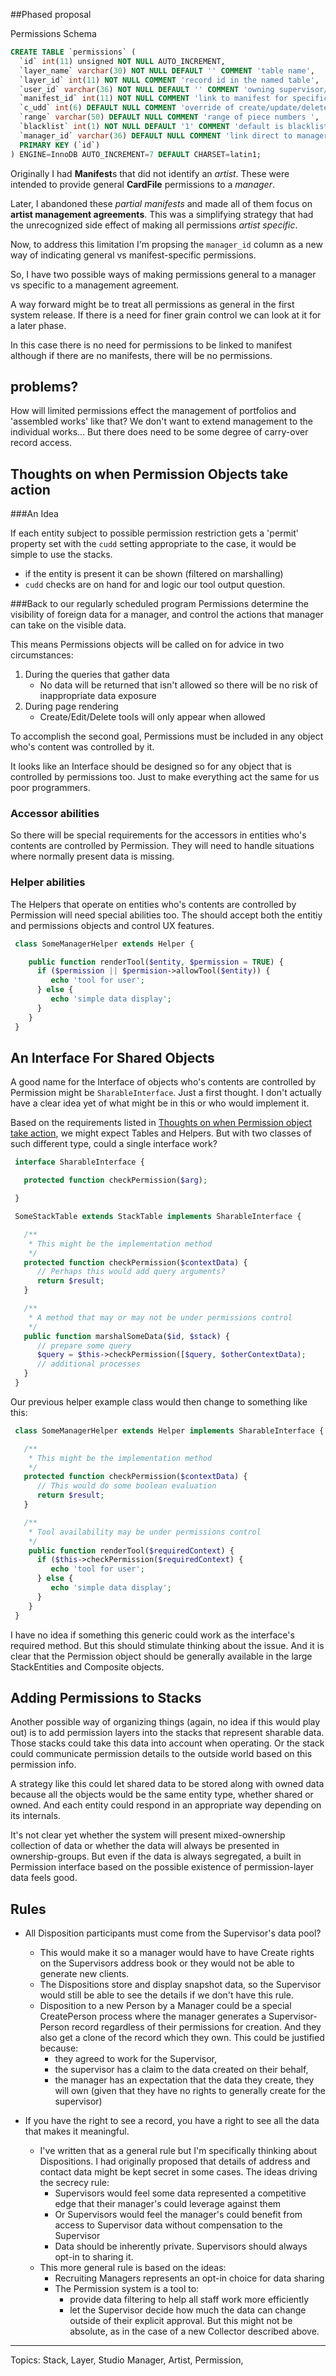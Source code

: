 ##Phased proposal

Permissions Schema

```sql
CREATE TABLE `permissions` (
  `id` int(11) unsigned NOT NULL AUTO_INCREMENT,
  `layer_name` varchar(30) NOT NULL DEFAULT '' COMMENT 'table name',
  `layer_id` int(11) NOT NULL COMMENT 'record id in the named table',
  `user_id` varchar(36) NOT NULL DEFAULT '' COMMENT 'owning supervisor/user',
  `manifest_id` int(11) NOT NULL COMMENT 'link to manifest for specific agreement permissions',
  `c_udd` int(6) DEFAULT NULL COMMENT 'override of create/update/delete/dispose settings',
  `range` varchar(50) DEFAULT NULL COMMENT 'range of piece numbers ',
  `blacklist` int(1) NOT NULL DEFAULT '1' COMMENT 'default is blacklist, clear flag to white',
  `manager_id` varchar(36) DEFAULT NULL COMMENT 'link direct to manager for cardfile permissions',
  PRIMARY KEY (`id`)
) ENGINE=InnoDB AUTO_INCREMENT=7 DEFAULT CHARSET=latin1;
```

Originally I had **Manifest**s that did not identify an *artist*. These were intended to provide general **CardFile** permissions to a *manager*.

Later, I abandoned these *partial manifests* and made all of them focus on **artist management agreements**. This was a simplifying strategy that had the unrecognized side effect of making all permissions *artist specific*.

Now, to address this limitation I'm propsing the `manager_id` column as a new way of indicating general vs manifest-specific permissions.

So, I have two possible ways of making permissions general to a manager vs specific to a management agreement.

A way forward might be to treat all permissions as general in the first system release. If there is a need for finer grain control we can look at it for a later phase.

In this case there is no need for permissions to be linked to manifest although if there are no manifests, there will be no permissions.

## problems?

How will limited permissions effect the management of portfolios and 'assembled works' like that? We don't want to extend management to the individual works... But there does need to be some degree of carry-over record access.

## Thoughts on when Permission Objects take action

###An Idea

If each entity subject to possible permission restriction gets a 'permit' property set with the `cudd` setting appropriate to the case, it would be simple to use the stacks.

- if the entity is present it can be shown (filtered on marshalling)
- `cudd` checks are on hand for and logic our tool output question.

###Back to our regularly scheduled program
Permissions determine the visibility of foreign data for a manager, and control the actions that manager can take on the visible data.

This means Permissions objects will be called on for advice in two circumstances:

1. During the queries that gather data
   - No data will be returned that isn't allowed so there will be no risk of inappropriate data exposure
2. During page rendering
   - Create/Edit/Delete tools will only appear when allowed

To accomplish the second goal, Permissions must be included in any object who's content was controlled by it.

It looks like an Interface should be designed so for any object that is controlled by permissions too. Just to make everything act the same for us poor programmers.

### Accessor abilities

So there will be special requirements for the accessors in entities who's contents are controlled by Permission. They will need to handle situations where normally present data is missing.

### Helper abilities

The Helpers that operate on entities who's contents are controlled by Permission will need special abilities too. The should accept both the entitiy and permissions objects and control UX features.

```php
 class SomeManagerHelper extends Helper {

    public function renderTool($entity, $permission = TRUE) {
      if ($permission || $permision->allowTool($entity)) {
         echo 'tool for user';
      } else {
         echo 'simple data display';
      }
    }
 }
```

## An Interface For Shared Objects

A good name for the Interface of objects who's contents are controlled by Permission might be `SharableInterface`. Just a first thought. I don't actually have a clear idea yet of what might be in this or who would implement it.

Based on the requirements listed in [Thoughts on when Permission object take action](#thoughts-on-when-permission-object-take-action), we might expect Tables and Helpers. But with two classes of such different type, could a single interface work?

```php
 interface SharableInterface {

   protected function checkPermission($arg);

 }
```

```php
 SomeStackTable extends StackTable implements SharableInterface {

   /**
    * This might be the implementation method
    */
   protected function checkPermission($contextData) {
      // Perhaps this would add query arguments?
      return $result;
   }

   /**
    * A method that may or may not be under permissions control
    */
   public function marshalSomeData($id, $stack) {
      // prepare some query
      $query = $this->checkPermission([$query, $otherContextData);
      // additional processes
   }
 }
```
Our previous helper example class would then change to something like this:

```php
 class SomeManagerHelper extends Helper implements SharableInterface {

   /**
    * This might be the implementation method
    */
   protected function checkPermission($contextData) {
      // This would do some boolean evaluation
      return $result;
   }

   /**
    * Tool availability may be under permissions control
    */
    public function renderTool($requiredContext) {
      if ($this->checkPermission($requiredContext) {
         echo 'tool for user';
      } else {
         echo 'simple data display';
      }
    }
 }
```

I have no idea if something this generic could work as the interface's required method. But this should stimulate thinking about the issue. And it is clear that the Permission object should be generally available in the large StackEntities and Composite objects.

## Adding Permissions to Stacks

Another possible way of organizing things (again, no idea if this would play out) is to add permission layers into the stacks that represent sharable data. Those stacks could take this data into account when operating. Or the stack could communicate permission details to the outside world based on this permission info.

A strategy like this could let shared data to be stored along with owned data because all the objects would be the same entity type, whether shared or owned. And each entity could respond in an appropriate way depending on its internals.

It's not clear yet whether the system will present mixed-ownership collection of data or whether the data will always be presented in ownership-groups. But even if the data is always segregated, a built in Permission interface based on the possible existence of permission-layer data feels good.


## Rules

- All Disposition participants must come from the Supervisor's data pool?
   - This would make it so a manager would have to have Create rights on the Supervisors address book or they would not be able to generate new clients.
   - The Dispositions store and display snapshot data, so the Supervisor would still be able to see the details if we don't have this rule.
   - Disposition to a new Person by a Manager could be a special CreatePerson process where the manager generates a Supervisor-Person record regardless of their permissions for creation. And they also get a clone of the record which they own. This could be justified because:
      - they agreed to work for the Supervisor,
      - the supervisor has a claim to the data created on their behalf,
      - the manager has an expectation that the data they create, they will own (given that they have no rights to generally create for the supervisor)

- If you have the right to see a record, you have a right to see all the data that makes it meaningful.
   - I've written that as a general rule but I'm specifically thinking about Dispositions. I had originally proposed that details of address and contact data might be kept secret in some cases. The ideas driving the secrecy rule:
      - Supervisors would feel some data represented a competitive edge that their manager's could leverage against them
      - Or Supervisors would feel the manager's could benefit from access to Supervisor data without compensation to the Supervisor
      - Data should be inherently private. Supervisors should always opt-in to sharing it.
   - This more general rule is based on the ideas:
      - Recruiting Managers represents an opt-in choice for data sharing
      - The Permission system is a tool to:
         - provide data filtering to help all staff work more efficiently
         - let the Supervisor decide how much the data can change outside of their explicit approval. But this might not be absolute, as in the case of a new Collector described above.

---

Topics: Stack, Layer, Studio Manager, Artist, Permission,
